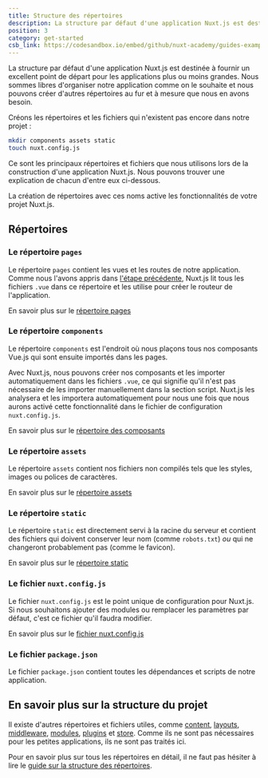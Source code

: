 ```yaml
---
title: Structure des répertoires
description: La structure par défaut d'une application Nuxt.js est destinée à fournir un excellent point de départ pour les applications plus ou moins grandes. Nous sommes libres d'organiser notre application comme on le souhaite et nous pouvons créer d'autres répertoires au fur et à mesure que nous en avons besoin.
position: 3
category: get-started
csb_link: https://codesandbox.io/embed/github/nuxt-academy/guides-examples/tree/master/01_get_started/03_directory_structure?fontsize=14&hidenavigation=1&theme=dark
---
```


La structure par défaut d'une application Nuxt.js est destinée à fournir un excellent point de départ pour les applications plus ou moins grandes. Nous sommes libres d'organiser notre application comme on le souhaite et nous pouvons créer d'autres répertoires au fur et à mesure que nous en avons besoin.

Créons les répertoires et les fichiers qui n'existent pas encore dans notre projet :

```bash
mkdir components assets static
touch nuxt.config.js
```

Ce sont les principaux répertoires et fichiers que nous utilisons lors de la construction d'une application Nuxt.js. Nous pouvons trouver une explication de chacun d'entre eux ci-dessous.

<base-alert type="info">

La création de répertoires avec ces noms active les fonctionnalités de votre projet Nuxt.js.

</base-alert>

## Répertoires

### Le répertoire `pages`

Le répertoire `pages` contient les vues et les routes de notre application. Comme nous l'avons appris dans [l'étape précédente](/guides/get-started/routing), Nuxt.js lit tous les fichiers `.vue` dans ce répertoire et les utilise pour créer le routeur de l'application.

<base-alert type="next">

En savoir plus sur le [répertoire pages](/guides/directory-structure/pages)

</base-alert>

### Le répertoire `components`

Le répertoire `components` est l'endroit où nous plaçons tous nos composants Vue.js qui sont ensuite importés dans les pages.

Avec Nuxt.js, nous pouvons créer nos composants et les importer automatiquement dans les fichiers `.vue`, ce qui signifie qu'il n'est pas nécessaire de les importer manuellement dans la section script. Nuxt.js les analysera et les importera automatiquement pour nous une fois que nous aurons activé cette fonctionnalité dans le fichier de configuration `nuxt.config.js`.

<base-alert type="next">

En savoir plus sur le [répertoire des composants](/guides/directory-structure/components)

</base-alert>

### Le répertoire `assets`

Le répertoire `assets` contient nos fichiers non compilés tels que les styles, images ou polices de caractères.

<base-alert type="next">

En savoir plus sur le [répertoire assets](/guides/directory-structure/assets)

</base-alert>

### Le répertoire `static`

Le répertoire `static` est directement servi à la racine du serveur et contient des fichiers qui doivent conserver leur nom (comme `robots.txt`) _ou_ qui ne changeront probablement pas (comme le favicon).

<base-alert type="next">

En savoir plus sur le [répertoire static](/guides/directory-structure/static)

</base-alert>

### Le fichier `nuxt.config.js`

Le fichier `nuxt.config.js` est le point unique de configuration pour Nuxt.js. Si nous souhaitons ajouter des modules ou remplacer les paramètres par défaut, c'est ce fichier qu'il faudra modifier.

<base-alert type="next">

En savoir plus sur le [fichier nuxt.config.js](/guides/directory-structure/nuxt-config)

</base-alert>

### Le fichier `package.json`

Le fichier `package.json` contient toutes les dépendances et scripts de notre application.

<app-modal>
  <code-sandbox  :src="csb_link"></code-sandbox>
</app-modal>

## En savoir plus sur la structure du projet

Il existe d'autres répertoires et fichiers utiles, comme [content](/guides/directory-structure/content), [layouts](/guides/directory-structure/layouts), [middleware](/guides/directory-structure/middleware), [modules](/guides/directory-structure/modules), [plugins](/guides/directory-structure/plugins) et [store](/guides/directory-structure/store). Comme ils ne sont pas nécessaires pour les petites applications, ils ne sont pas traités ici.

<base-alert type="next">

Pour en savoir plus sur tous les répertoires en détail, il ne faut pas hésiter à lire le [guide sur la structure des répertoires](/guides/directory-structure/nuxt).

</base-alert>
